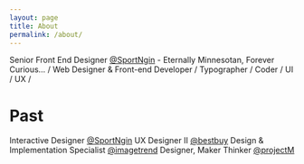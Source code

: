 ```yaml
---
layout: page
title: About
permalink: /about/
---
```


Senior Front End Designer [@SportNgin](http://sportngin.com) - Eternally Minnesotan, Forever Curious… / Web Designer & Front-end Developer / Typographer / Coder / UI / UX /

# Past
Interactive Designer [@SportNgin](http://sportngin.com)
UX Designer II [@bestbuy](http://bestbuy.com)
Design & Implementation Specialist [@imagetrend](http://imagetrend.com)
Designer, Maker Thinker [@projectM](http://projectmlab.com)
